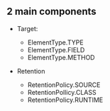 ## 2 main components

- Target:
  - ElementType.TYPE
  - ElementType.FIELD
  - ElementType.METHOD
 
- Retention
  - RetentionPolicy.SOURCE
  - RetentionPollicy.CLASS
  - RetentionPolicy.RUNTIME
